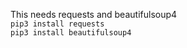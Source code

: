 This needs requests and beautifulsoup4  
```pip3 install requests```  
```pip3 install beautifulsoup4```